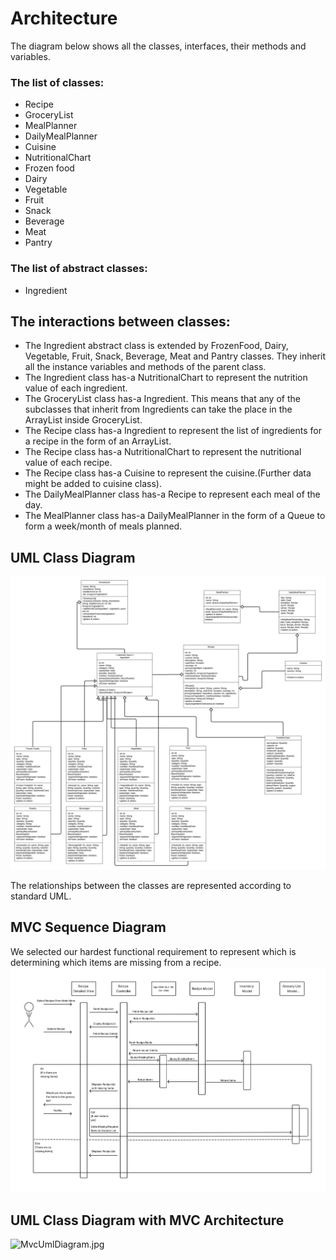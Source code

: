 # Architecture

The diagram below shows all the classes, interfaces, their methods and variables.

### The list of classes:

+ Recipe
+ GroceryList
+ MealPlanner
+ DailyMealPlanner
+ Cuisine
+ NutritionalChart
+ Frozen food
+ Dairy
+ Vegetable
+ Fruit
+ Snack
+ Beverage
+ Meat
+ Pantry

### The list of abstract classes:

- Ingredient

## The interactions between classes:

- The Ingredient abstract class is extended by FrozenFood, Dairy, Vegetable, Fruit, Snack, Beverage, Meat and Pantry classes. They inherit all the instance variables and methods of the parent class.
- The Ingredient class has-a NutritionalChart to represent the nutrition value of each ingredient.
- The GroceryList class has-a Ingredient. This means that any of the subclasses that inherit from Ingredients can take the place in the ArrayList inside GroceryList.
- The Recipe class has-a Ingredient to represent the list of ingredients for a recipe in the form of an ArrayList.
- The Recipe class has-a NutritionalChart to represent the nutritional value of each recipe.
- The Recipe class has-a Cuisine to represent the cuisine.(Further data might be added to cuisine class).
- The DailyMealPlanner class has-a Recipe to represent each meal of the day.
- The MealPlanner class has-a DailyMealPlanner in the form of a Queue to form a week/month of meals planned.

## UML Class Diagram

![UML Class Diagram](UMLClassDiagramV2.jpeg)

The relationships between the classes are represented according to standard UML. 

## MVC Sequence Diagram

We selected our hardest functional requirement to represent which is determining which items are missing from a recipe. 
![MVC Sequence Diagram](MvcSequenceDiagramFinalV.jpg)

## UML Class Diagram with MVC Architecture
![MvcUmlDiagram.jpg](MvcUmlDiagram.jpg)